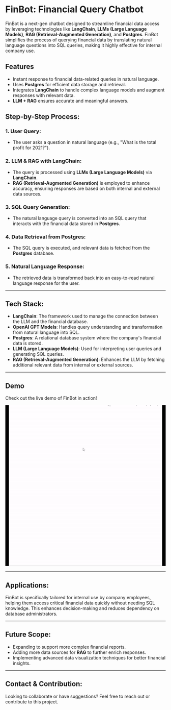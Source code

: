 # FinBot: Financial Query Chatbot

FinBot is a next-gen chatbot designed to streamline financial data access by leveraging technologies like **LangChain**, **LLMs (Large Language Models)**, **RAG (Retrieval-Augmented Generation)**, and **Postgres**. FinBot simplifies the process of querying financial data by translating natural language questions into SQL queries, making it highly effective for internal company use.

## Features
- Instant response to financial data-related queries in natural language.
- Uses **Postgres** for efficient data storage and retrieval.
- Integrates **LangChain** to handle complex language models and augment responses with relevant data.
- **LLM + RAG** ensures accurate and meaningful answers.


## Step-by-Step Process:

### 1. User Query:
- The user asks a question in natural language (e.g., "What is the total profit for 2021?").

### 2. LLM & RAG with LangChain:
- The query is processed using **LLMs (Large Language Models)** via **LangChain**.
- **RAG (Retrieval-Augmented Generation)** is employed to enhance accuracy, ensuring responses are based on both internal and external data sources.

### 3. SQL Query Generation:
- The natural language query is converted into an SQL query that interacts with the financial data stored in **Postgres**.

### 4. Data Retrieval from Postgres:
- The SQL query is executed, and relevant data is fetched from the **Postgres** database.

### 5. Natural Language Response:
- The retrieved data is transformed back into an easy-to-read natural language response for the user.

---

## Tech Stack:
- **LangChain**: The framework used to manage the connection between the LLM and the financial database.
- **OpenAI GPT Models**: Handles query understanding and transformation from natural language into SQL.
- **Postgres**: A relational database system where the company's financial data is stored.
- **LLM (Large Language Models)**: Used for interpreting user queries and generating SQL queries.
- **RAG (Retrieval-Augmented Generation)**: Enhances the LLM by fetching additional relevant data from internal or external sources.

---

## Demo
Check out the live demo of FinBot in action!

![FinBot Demo](FinBot.gif)

---

## Applications:
FinBot is specifically tailored for internal use by company employees, helping them access critical financial data quickly without needing SQL knowledge. This enhances decision-making and reduces dependency on database administrators.

---

## Future Scope:
- Expanding to support more complex financial reports.
- Adding more data sources for **RAG** to further enrich responses.
- Implementing advanced data visualization techniques for better financial insights.

---

## Contact & Contribution:
Looking to collaborate or have suggestions? Feel free to reach out or contribute to this project.
